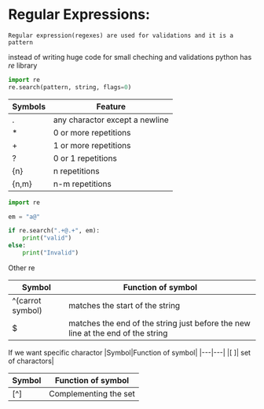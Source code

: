 # Regular Expressions:

    Regular expression(regexes) are used for validations and it is a pattern

instead of writing huge code for small cheching and validations
python has _re_ library


```python
import re
re.search(pattern, string, flags=0)
```

| Symbols | Feature |
|---|---|
|. |any charactor except a newline|
|*|0 or more repetitions|
|+|1 or more repetitions|
|?|0 or 1 repetitions|
|{n}| n repetitions |
|{n,m}|n-m repetitions|


```python
import re

em = "a@"

if re.search(".+@.+", em):
    print("valid")
else:
    print("Invalid")
```

Other re

|Symbol|Function of symbol|
|---|---|
|^(carrot symbol)|matches the start of the string|
|$|matches the end of the string just before the new line at the end of the string|

If we want specific charactor
|Symbol|Function of symbol|
|---|---|
|[ ]|  set of charactors|

|Symbol|Function of symbol|
|---|---|
|[^]|  Complementing the set|
